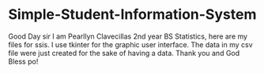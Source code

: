 # Simple-Student-Information-System
Good Day sir I am Pearllyn Clavecillas 2nd year BS Statistics, here are my files for ssis. I use tkinter for the graphic user interface. The data in my csv file were just created for the sake of having a data. Thank you and God Bless po!
